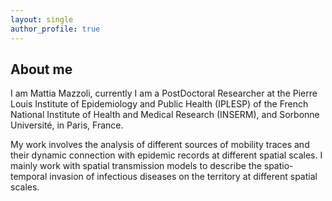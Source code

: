 ```yaml
---
layout: single
author_profile: true
---
```




## About me

I am Mattia Mazzoli, currently I am a PostDoctoral Researcher at the Pierre Louis Institute of Epidemiology and Public Health (IPLESP) of the French National Institute of Health and Medical Research (INSERM), and Sorbonne Université, in Paris, France.

My work involves the analysis of different sources of mobility traces and their dynamic connection with epidemic records at different spatial scales. I mainly work with spatial transmission models to describe the spatio-temporal invasion of infectious diseases on the territory at different spatial scales.

